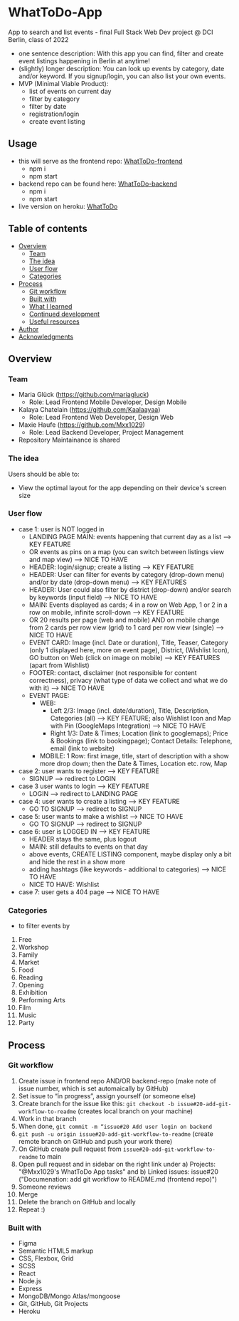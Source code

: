 # WhatToDo-App
App to search and list events - final Full Stack Web Dev project @ DCI Berlin, class of 2022

- one sentence description: With this app you can find, filter and create event listings happening in Berlin at anytime!
- (slightly) longer description: You can look up events by category, date and/or keyword. If you signup/login, you can also list your own events.
- MVP (Minimal Viable Product):
  - list of events on current day
  - filter by category
  - filter by date
  - registration/login
  - create event listing

## Usage
  - this will serve as the frontend repo: [WhatToDo-frontend](https://github.com/Mxx1029/WhatToDo-frontend)
    - npm i
    - npm start 
  - backend repo can be found here: [WhatToDo-backend](https://github.com/Mxx1029/WhatToDo-backend)
    - npm i
    - npm start
  - live version on heroku: [WhatToDo](https://whattodooo.herokuapp.com/)

## Table of contents
- [Overview](#overview)
  - [Team](#team)
  - [The idea](#the-idea)
  - [User flow](#user-flow)
  - [Categories](#categories)
- [Process](#process)
  - [Git workflow](#git-workflow)
  - [Built with](#built-with)
  - [What I learned](#what-i-learned)
  - [Continued development](#continued-development)
  - [Useful resources](#useful-resources)
- [Author](#author)
- [Acknowledgments](#acknowledgments)

## Overview
### Team

- Maria Glück (https://github.com/mariagluck)
  - Role: Lead Frontend Mobile Developer, Design Mobile
- Kalaya Chatelain (https://github.com/Kaalaayaa)
  - Role: Lead Frontend Web Developer, Design Web
- Maxie Haufe (https://github.com/Mxx1029)
  - Role: Lead Backend Developer, Project Management
- Repository Maintainance is shared

### The idea

Users should be able to:
- View the optimal layout for the app depending on their device's screen size

### User flow 
- case 1: user is NOT logged in
  - LANDING PAGE MAIN: events happening that current day as a list --> KEY FEATURE
  - OR events as pins on a map (you can switch between listings view and map view) --> NICE TO HAVE
  - HEADER: login/signup; create a listing --> KEY FEATURE
  - HEADER: User can filter for events by category (drop-down menu) and/or by date (drop-down menu) --> KEY FEATURES
  - HEADER: User could also filter by district (drop-down) and/or search by keywords (input field) --> NICE TO HAVE
  - MAIN: Events displayed as cards; 4 in a row on Web App, 1 or 2 in a row on mobile, infinite scroll-down --> KEY FEATURE 
  - OR 20 results per page (web and mobile) AND on mobile change from 2 cards per row view (grid) to 1 card per row view (single)  --> NICE TO HAVE
  - EVENT CARD: Image (incl. Date or duration), Title, Teaser, Category (only 1 displayed here, more on event page), District, (Wishlist Icon), GO button on Web (click on image on mobile) --> KEY FEATURES (apart from Wishlist)
  - FOOTER: contact, disclaimer (not responsible for content correctness), privacy (what type of data we collect and what we do with it) --> NICE TO HAVE
  - EVENT PAGE: 
    - WEB: 
      - Left 2/3: Image (incl. date/duration), Title, Description, Categories (all) --> KEY FEATURE; also Wishlist Icon and Map with Pin (GoogleMaps Integration) --> NICE TO HAVE
      - Right 1/3: Date & Times; Location (link to googlemaps); Price & Bookings (link to bookingpage); Contact Details: Telephone, email (link to website)
    - MOBILE: 1 Row: first image, title, start of description with a show more drop down; then the Date & Times, Location etc. row, Map
- case 2: user wants to register --> KEY FEATURE
  - SIGNUP --> redirect to LOGIN
- case 3 user wants to login --> KEY FEATURE
  - LOGIN --> redirect to LANDING PAGE
- case 4: user wants to create a listing --> KEY FEATURE
  - GO TO SIGNUP --> redirect to SIGNUP
- case 5: user wants to make a wishlist --> NICE TO HAVE
  - GO TO SIGNUP --> redirect to SIGNUP
- case 6: user is LOGGED IN --> KEY FEATURE
  - HEADER stays the same, plus logout
  - MAIN: still defaults to events on that day
  - above events, CREATE LISTING component, maybe display only a bit and hide the rest in a show more
  - adding hashtags (like keywords - additional to categories) --> NICE TO HAVE
  - NICE TO HAVE: Wishlist
- case 7: user gets a 404 page --> NICE TO HAVE

### Categories 
- to filter events by
1. Free
2. Workshop
3. Family
4. Market
5. Food
6. Reading
7. Opening
8. Exhibition
9. Performing Arts
10. Film
11. Music
12. Party

## Process
### Git workflow
1. Create issue in frontend repo AND/OR backend-repo (make note of issue number, which is set automaically by GitHub)
2. Set issue to “in progress”, assign yourself (or someone else)
3. Create branch for the issue like this: `git checkout -b issue#20-add-git-workflow-to-readme` (creates local branch on your machine)
4. Work in that branch
5. When done, `git commit -m “issue#20 Add user login on backend`
6. `git push -u origin issue#20-add-git-workflow-to-readme` (create remote branch on GitHub and push your work there)
7. On GitHub create pull request from `issue#20-add-git-workflow-to-readme` to main
8. Open pull request and in sidebar on the right link under a) Projects: "@Mxx1029's WhatToDo App tasks" and b) Linked issues: issue#20 ("Documenation: add git workflow to README.md (frontend repo)")
9. Someone reviews
10. Merge
11. Delete the branch on GitHub and locally
12. Repeat :)
### Built with
- Figma
- Semantic HTML5 markup
- CSS, Flexbox, Grid
- SCSS
- React
- Node.js
- Express
- MongoDB/Mongo Atlas/mongoose
- Git, GitHub, Git Projects
- Heroku

